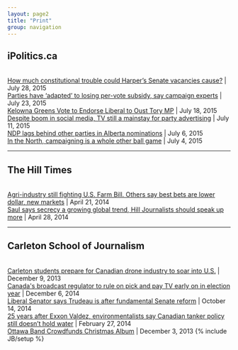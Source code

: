 ```yaml
---
layout: page2
title: "Print"
group: navigation
---
```



<h2>iPolitics.ca</h2>
<br>
<a href="http://ipolitics.ca/2015/07/28/how-much-constitutional-trouble-could-harpers-senate-vacancies-cause/">How much constitutional trouble could Harper’s Senate vacancies cause?</a> | July 28, 2015
<br>
<a href="http://ipolitics.ca/2015/07/23/parties-have-adapted-to-losing-per-vote-subsidy-say-campaign-experts/">Parties have ‘adapted’ to losing per-vote subsidy, say campaign experts</a> | July 23, 2015
<br>
<a href="http://thetyee.ca/News/2015/07/18/Kelowna-Greens-Vote-Endorse-Liberal-Oust-Tory-MP/">Kelowna Greens Vote to Endorse Liberal to Oust Tory MP</a> | July 18, 2015
<br>
<a href="http://ipolitics.ca/2015/07/11/despite-boom-in-social-media-tv-still-a-mainstay-for-party-advertising/">Despite boom in social media, TV still a mainstay for party advertising</a> | July 11, 2015
<br>
<a href="http://ipolitics.ca/2015/07/06/ndp-lags-behind-other-parties-in-alberta-nominations/">NDP lags behind other parties in Alberta nominations</a> | July 6, 2015
<br>
<a href="http://ipolitics.ca/2015/07/04/in-the-north-campaigning-is-a-whole-other-ball-game/">
In the North, campaigning is a whole other ball game</a> | July 4, 2015
<br>

---

<h2>The Hill Times</h2>
<br>
<a href="https://www.dropbox.com/s/7qpn40tamkq46jg/042114_ht2.pdf?dl=0">Agri-industry still fighting U.S. Farm Bill. Others say best bets are lower dollar, new markets</a> | April 21, 2014
<br>
<a href="https://www.dropbox.com/s/dira0u9jxcp3ct8/Hill_times_Duggan_Saul.pdf?dl=0">Saul says secrecy a growing global trend, Hill Journalists should speak up more</a> | April 28, 2014
<br>

---

<h2>Carleton School of Journalism</h2>
<br>
<a href="https://kduggan.github.io/multimedia/print/2013/12/09/Multimedia-Drones">Carleton students prepare for Canadian drone industry to soar into U.S.</a> | December 9, 2013
<br>
<a href="https://kduggan.github.io/print/2014/12/06/unbundling">Canada's broadcast regulator to rule on pick and pay TV early on in election year</a> | December 6, 2014
<br>
<a href="https://kduggan.github.io/print/2014/10/14/Senator-Profile.html">Liberal Senator says Trudeau is after fundamental Senate reform</a> | October 14, 2014
<br>
<a href="http://www.davidmckie.com/25-years-after-exxon-valdez-environmentalists-say-canadian-tanker-policy-still-doesnt-hold-water/">25 years after Exxon Valdez, environmentalists say Canadian tanker policy still doesn’t hold water</a> | February 27, 2014
<br>
<a href="https://kduggan.github.io/multimedia/print/2013/12/03/Ottawa-Band-Crowdfunds-Album.html">Ottawa Band Crowdfunds Christmas Album</a> | December 3, 2013 
{% include JB/setup %}
